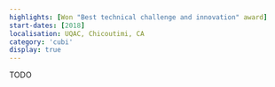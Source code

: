 ```yaml
---
highlights: [Won "Best technical challenge and innovation" award]
start-dates: [2018]
localisation: UQAC, Chicoutimi, CA
category: 'cubi'
display: true
---
```

<!---
Gregoire Boiron <gregoire.boiron@gmail.com>
Copyright (c) 2018 Gregoire Boiron  All Rights Reserved.
--->

TODO